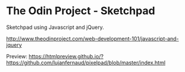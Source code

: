 # The Odin Project - Sketchpad

Sketchpad using Javascript and jQuery.

http://www.theodinproject.com/web-development-101/javascript-and-jquery

Preview: https://htmlpreview.github.io/?https://github.com/lujanfernaud/pixelpad/blob/master/index.html
